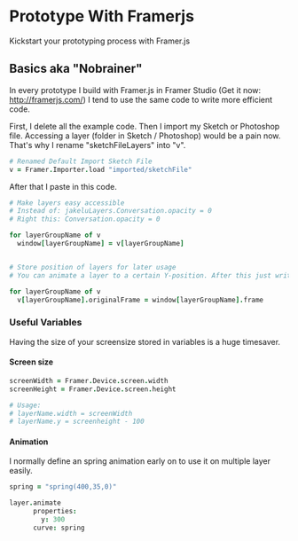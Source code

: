 # Prototype With Framerjs
Kickstart your prototyping process with Framer.js

## Basics aka "Nobrainer"
In every prototype I build with Framer.js in Framer Studio (Get it now: http://framerjs.com/) I tend to use the same code to write more efficient code. 

First, I delete all the example code.
Then I import my Sketch or Photoshop file. Accessing a layer (folder in Sketch / Photoshop) would be a pain now. That's why I rename "sketchFileLayers" into "v".

```coffeescript
# Renamed Default Import Sketch File
v = Framer.Importer.load "imported/sketchFile"
```

After that I paste in this code.

```coffeescript
# Make layers easy accessible 
# Instead of: jakeluLayers.Conversation.opacity = 0
# Right this: Conversation.opacity = 0

for layerGroupName of v
  window[layerGroupName] = v[layerGroupName]


# Store position of layers for later usage
# You can animate a layer to a certain Y-position. After this just write: layerName.originalFrame.x

for layerGroupName of v
  v[layerGroupName].originalFrame = window[layerGroupName].frame
```

### Useful Variables
Having the size of your screensize stored in variables is a huge timesaver.

#### Screen size
```coffeescript
screenWidth = Framer.Device.screen.width
screenHeight = Framer.Device.screen.height

# Usage:
# layerName.width = screenWidth 
# layerName.y = screenheight - 100
```

#### Animation
I normally define an spring animation early on to use it on multiple layer easily.
```coffeescript
spring = "spring(400,35,0)"

layer.animate
      properties:
        y: 300
      curve: spring
```